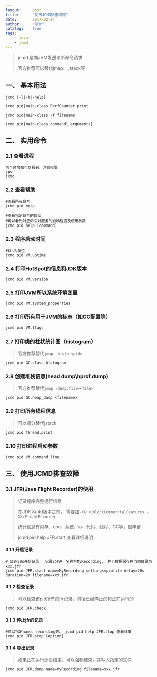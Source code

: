```yaml
---
layout:     post
title:      "使用JCMD排查问题"
date:       2017-02-24
author:     "示水"
catalog:    true
tags:
    - java
    - jcmd
---
```



> jcmd 是向JVM发送诊断命令请求
> 
> 官方推荐可以替代jmap、 jstack等

## 一、 基本用法
```
jcmd [-l|-h|-help]

jcmd pid|main-class PerfCounter.print

jcmd pid|main-class -f filename

jcmd pid|main-class command[ arguments]
```

## 二、 实用命令

### 2.1 查看进程
```
两个命令都可以看到，注意权限
jps
jcmd 
```

### 2.2 查看帮助
```
#查看所有命令
jcmd pid help

#查看指定命令的帮助
#可以看到对应命令对服务的影响程度及使用参数
jcmd pid help [command]
```

### 2.3 程序启动时间
```
#以s为单位
jcmd pid VM.uptime
```

### 2.4 打印HotSpot的信息和JDK版本
```
jcmd pid VM.version
```

### 2.5 打印JVM所以系统环境变量 
```
jcmd pid VM.system_properties
```

### 2.6 打印所有用于JVM的标志（如GC配置等）
```
jcmd pid VM.flags
```

### 2.7 打印类的柱状统计图（histogram）
> 官方推荐替代`jmap -histo <pid>`

```
jcmd pid GC.class_histogram
```

### 2.8 创建堆栈信息(head dump\hprof dump)
> 官方推荐替代`jmap -dump:file=<file> `

```
jcmd pid GC.heap_dump <filename>
```

### 2.9 打印所有线程信息
> 可以部分替代jstack

```
jcmd pid Thread.print
``` 

### 2.10 打印进程启动参数
```
jcmd pid VM.command_line
```

## 三、 使用JCMD排查故障

### 3.1 JFR(Java Flight Recorder)的使用
> 记录程序完整运行信息
> 
> 在JDK 8u40版本之前， 需要加`-XX:+UnlockCommercialFeatures -XX:FlightRecorder`
> 
> 统计信息有内存、cpu、系统、io、代码、线程、GC等，很丰富
>
>jcmd pid help JFR.start 查看详细说明

#### 3.1.1 开启记录

```
# 延迟20s开始记录， 记录2分钟，名称为MyRecording， 并且数据保存在当前目录为xxx.jfr
jcmd pid JFR.start name=MyRecording settings=profile delay=20s duration=2m filename=xxx.jfr
```

#### 3.1.2 检查记录
> 可以检查该pid所有的jfr记录，包括已经停止的和正在运行的

```
jcmd pid JFR.check
``` 

#### 3.1.3 停止jfr的记录
```
#可以指定name、recording等。 jcmd pid help JFR.stop 查看详情
jcmd pid JFR.stop [option]
```

#### 3.1.4 导出记录
> 如果正在运行还没结束，可以强制结束，并写入指定的文件

```
jcmd pid JFR.dump name=MyRecording filename=xxx.jfr
```
